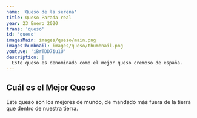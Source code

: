 ```yaml
---
name: 'Queso de la serena'
title: Queso Parada real
year: 23 Enero 2020
trans: 'queso'
id: 'queso'
imagesMain: images/queso/main.png
imagesThumbnail: images/queso/thumbnail.png
youtuve: 'iBrTDD7iu1U'
description: |
  Este queso es denominado como el mejor queso cremoso de españa.
---
```

## Cuál es el Mejor Queso


Este queso son los mejores de mundo, de mandado más fuera de la tierra que dentro de nuestra tierra.

